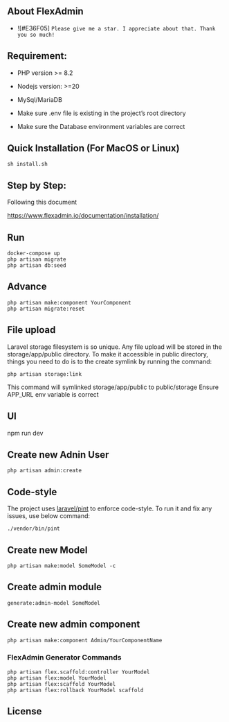 ## About FlexAdmin

- ![#E36F05] `Please give me a star. I appreciate about that. Thank you so much!`

## Requirement:
- PHP version >= 8.2
- Nodejs version: >=20
- MySql/MariaDB

- Make sure .env file is existing in the project’s root directory
- Make sure the Database environment variables are correct

## Quick Installation (For MacOS or Linux)

```
sh install.sh
```

## Step by Step:

Following this document

https://www.flexadmin.io/documentation/installation/


## Run 

```
docker-compose up
php artisan migrate
php artisan db:seed

```

## Advance

``````
php artisan make:component YourComponent
php artisan migrate:reset
``````

## File upload
Laravel storage filesystem is so unique. Any file upload will be stored in the storage/app/public directory. To make it accessible in public directory, things you need to do is to the create symlink by running the command:

```
php artisan storage:link

```

This command will symlinked storage/app/public to public/storage
Ensure APP_URL env variable is correct

## UI
npm run dev


## Create new Adnin User
```
php artisan admin:create
```

## Code-style

The project uses [laravel/pint](https://github.com/laravel/pint) to enforce code-style. To run it and fix any issues, use below command:

```
./vendor/bin/pint
```

## Create new Model
```
php artisan make:model SomeModel -c

```

## Create admin module

```
generate:admin-model SomeModel
```

## Create new admin component

```
php artisan make:component Admin/YourComponentName
```


### FlexAdmin Generator Commands

```
php artisan flex.scaffold:controller YourModel
php artisan flex:model YourModel
php artisan flex:scaffold YourModel
php artisan flex:rollback YourModel scaffold
```

## License

